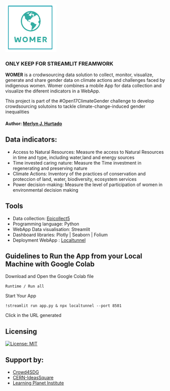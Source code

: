 <img src="https://github.com/merlynjocol/WOMER/blob/main/Images/WOMERLOGO_NOT_BACKGROUND_GREE-removebg-preview.png?raw=true" width="160" height="150">

### ONLY KEEP FOR STREAMLIT FREAMWORK

**WOMER** is a crodwsourcing data solution to collect, monitor, visualize, generate and share gender data on climate actions and challenges faced by indigenous women. Womer combines a mobile App for data collection and visualize the diferent indicators in a WebApp.  

This project is part of the #Open17ClimateGender challenge to develop crowdsourcing solutoins to tackle climate-change-induced gender inequalities

#### **Author:** [Merlyn J. Hurtado](https://github.com/merlynjocol)

## Data indicators: 
- Access to Natural Resources: Measure the access to Natural Resources in time and type, including water,land and energy sources
- Time invested caring nature: Measure the Time investment in regenerating and preserving nature
- Climate Actions: Inventory of the practices of conservation and proteccion of land, water, biodiversity, ecosystem services
- Power decision-making: Measure the level of participation of women in environmental decision making

## Tools

- Data collection: [Epicollect5](https://five.epicollect.net/)
- Programming language: Python
- WebApp Data visualisation: Streamlit
- Dashboard libraries: Plotly | Seaborn | Folium
- Deployment WebApp : [Localtunnel](https://github.com/localtunnel/localtunnel)

##  Guidelines to Run the App from your Local Machine with Google Colab

Download and Open the Google Colab file

```
Runtime / Run all
```
Start Your App
```
!streamlit run app.py & npx localtunnel --port 8501
```
Click in the URL generated


## Licensing

[![License: MIT](https://img.shields.io/badge/License-MIT-yellow.svg)](https://opensource.org/licenses/MIT)

## Support by: 

- [Crowd4SDG](https://crowd4sdg.eu/)
- [CERN-IdeasSquare](http://ideasquare.cern/home) 
- [Learning Planet Institute](https://www.learningplanetinstitute.org/en/community)
